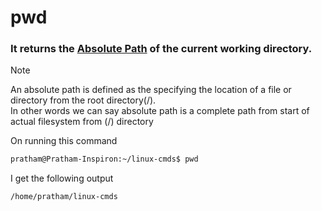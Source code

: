# pwd

### It returns the <u>Absolute Path</u> of the current working directory.

> [!NOTE]
> An absolute path is defined as the specifying the location of a file or directory from the root directory(/). <br>
In other words we can say absolute path is a complete path from start of actual filesystem from (/) directory


On running this command
```bash
pratham@Pratham-Inspiron:~/linux-cmds$ pwd
```
I get the following output
```bash
/home/pratham/linux-cmds
```
